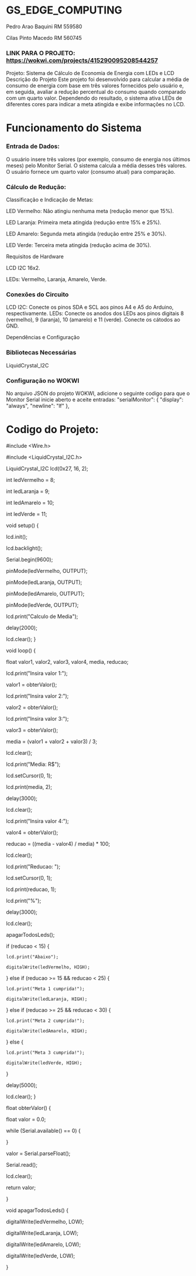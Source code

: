 # GS_EDGE_COMPUTING


Pedro Arao Baquini RM 559580

Cilas Pinto Macedo RM 560745

### LINK PARA O PROJETO: https://wokwi.com/projects/415290095208544257


Projeto: Sistema de Cálculo de Economia de Energia com LEDs e LCD
Descrição do Projeto
Este projeto foi desenvolvido para calcular a média de consumo de energia com base em três valores fornecidos pelo usuário e, em seguida, avaliar a redução percentual do consumo quando comparado com um quarto valor. Dependendo do resultado, o sistema ativa LEDs de diferentes cores para indicar a meta atingida e exibe informações no LCD.

# Funcionamento do Sistema

### Entrada de Dados:

O usuário insere três valores (por exemplo, consumo de energia nos últimos meses) pelo Monitor Serial.
O sistema calcula a média desses três valores.
O usuário fornece um quarto valor (consumo atual) para comparação.

### Cálculo de Redução:

Classificação e Indicação de Metas:

LED Vermelho: Não atingiu nenhuma meta (redução menor que 15%).

LED Laranja: Primeira meta atingida (redução entre 15% e 25%).

LED Amarelo: Segunda meta atingida (redução entre 25% e 30%).

LED Verde: Terceira meta atingida (redução acima de 30%).

Requisitos de Hardware

LCD I2C 16x2.

LEDs:
Vermelho, Laranja, Amarelo, Verde.

### Conexões do Circuito

LCD I2C:
Conecte os pinos SDA e SCL aos pinos A4 e A5 do Arduino, respectivamente.
LEDs:
Conecte os anodos dos LEDs aos pinos digitais 8 (vermelho), 9 (laranja), 10 (amarelo) e 11 (verde).
Conecte os cátodos ao GND.

Dependências e Configuração

### Bibliotecas Necessárias

LiquidCrystal_I2C

### Configuração no WOKWI

No arquivo JSON do projeto WOKWI, adicione o seguinte codigo para que o Monitor Serial inicie aberto e aceite entradas:
 "serialMonitor": { "display": "always", "newline": "lf" },

# Codigo do Projeto:

#include <Wire.h>

#include <LiquidCrystal_I2C.h>

LiquidCrystal_I2C lcd(0x27, 16, 2);

int ledVermelho = 8; 

int ledLaranja = 9;  

int ledAmarelo = 10; 

int ledVerde = 11;   

void setup() {

  lcd.init();

  lcd.backlight();

  Serial.begin(9600);


  pinMode(ledVermelho, OUTPUT);

  pinMode(ledLaranja, OUTPUT);

  pinMode(ledAmarelo, OUTPUT);

  pinMode(ledVerde, OUTPUT);

  lcd.print("Calculo de Media");

  delay(2000);

  lcd.clear();
}

void loop() {

  float valor1, valor2, valor3, valor4, media, reducao;

  lcd.print("Insira valor 1:");

  valor1 = obterValor();

  lcd.print("Insira valor 2:");

  valor2 = obterValor();

  lcd.print("Insira valor 3:");

  valor3 = obterValor();

  media = (valor1 + valor2 + valor3) / 3;

  lcd.clear();

  lcd.print("Media: R$");

  lcd.setCursor(0, 1);

  lcd.print(media, 2); 

  delay(3000);

  lcd.clear();

  lcd.print("Insira valor 4:");

  valor4 = obterValor();

  reducao = ((media - valor4) / media) * 100;

  lcd.clear();

  lcd.print("Reducao: ");

  lcd.setCursor(0, 1);

  lcd.print(reducao, 1);

  lcd.print("%");

  delay(3000);

  lcd.clear();

  apagarTodosLeds();


  if (reducao < 15) {

    lcd.print("Abaixo");

    digitalWrite(ledVermelho, HIGH); 

  } else if (reducao >= 15 && reducao < 25) {

    lcd.print("Meta 1 cumprida!");

    digitalWrite(ledLaranja, HIGH);

  } else if (reducao >= 25 && reducao < 30) {

    lcd.print("Meta 2 cumprida!");

    digitalWrite(ledAmarelo, HIGH);

  } else {

    lcd.print("Meta 3 cumprida!");

    digitalWrite(ledVerde, HIGH);

  }

  delay(5000);

  lcd.clear();
}


float obterValor() {

  float valor = 0.0;

  while (Serial.available() == 0) {

  }

  valor = Serial.parseFloat();

  Serial.read(); 

  lcd.clear();

  return valor;

}


void apagarTodosLeds() {

  digitalWrite(ledVermelho, LOW);

  digitalWrite(ledLaranja, LOW);

  digitalWrite(ledAmarelo, LOW);

  digitalWrite(ledVerde, LOW);

}
